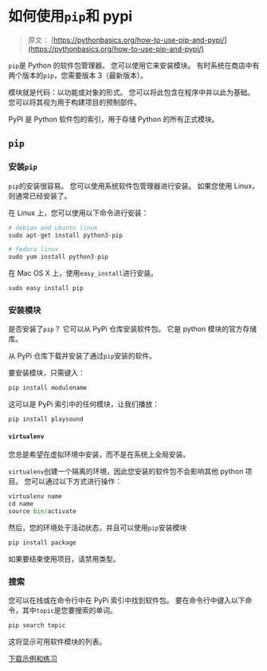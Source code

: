 # 如何使用`pip`和 pypi

> 原文： [https://pythonbasics.org/how-to-use-pip-and-pypi/](https://pythonbasics.org/how-to-use-pip-and-pypi/)

`pip`是 Python 的软件包管理器。 您可以使用它来安装模块。 有时系统在商店中有两个版本的`pip`，您需要版本 3（最新版本）。

模块就是代码：以功能或对象的形式。 您可以将此包含在程序中并以此为基础。 您可以将其视为用于构建项目的预制部件。

PyPI 是 Python 软件包的索引，用于存储 Python 的所有正式模块。



## `pip`

### 安装`pip`

`pip`的安装很容易。 您可以使用系统软件包管理器进行安装。 如果您使用 Linux，则通常已经安装了。

在 Linux 上，您可以使用以下命令进行安装：

```py
# debian and ubuntu linux
sudo apt-get install python3-pip

# fedora linux
sudo yum install python3-pip

```

在 Mac OS X 上，使用`easy_install`进行安装。

```py
sudo easy install pip

```

### 安装模块

是否安装了`pip`？ 它可以从 PyPi 仓库安装软件包。 它是 python 模块的官方存储库。

从 PyPi 仓库下载并安装了通过`pip`安装的软件。

要安装模块，只需键入：

```py
pip install modulename

```

这可以是 PyPi 索引中的任何模块，让我们播放：

```py
pip install playsound

```

#### `virtualenv`

您总是希望在虚拟环境中安装，而不是在系统上全局安装。

`virtualenv`创建一个隔离的环境，因此您安装的软件包不会影响其他 python 项目。 您可以通过以下方式进行操作：

```py
virtualenv name
cd name
source bin/activate

```

然后，您的环境处于活动状态，并且可以使用`pip`安装模块

```py
pip install package

```

如果要结束使用项目，请禁用类型。

### 搜索

您可以在线或在命令行中在 PyPi 索引中找到软件包。
要在命令行中键入以下命令，其中`topic`是您要搜索的单词。

```py
pip search topic

```

这将显示可用软件模块的列表。

[下载示例和练习](https://gum.co/dcsp)